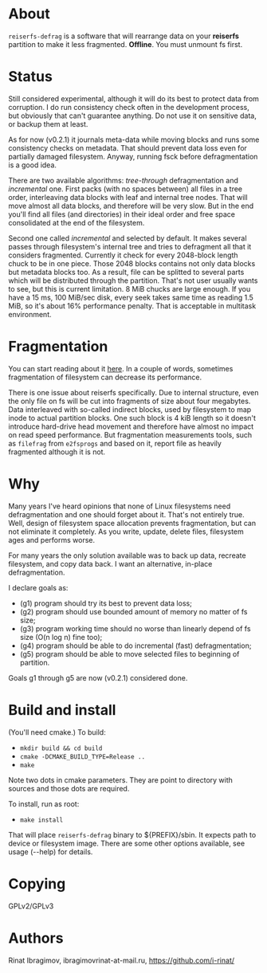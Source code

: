 About
=====
`reiserfs-defrag` is a software that will rearrange data on your **reiserfs**
partition to make it less fragmented. **Offline**. You must unmount fs first.

Status
======
Still considered experimental, although it will do its best to protect data from
corruption. I do run consistency check often in the development process, but
obviously that can't guarantee anything. Do not use it on sensitive data,
or backup them at least.

As for now (v0.2.1) it journals meta-data while moving blocks and runs some consistency
checks on metadata. That should prevent data loss even for partially damaged filesystem.
Anyway, running fsck before defragmentation is a good idea.

There are two available algorithms: _tree-through_ defragmentation and _incremental_ one.
First packs (with no spaces between) all files in a tree order, interleaving data blocks
with leaf and internal tree nodes. That will move almost all data blocks, and therefore
will be very slow. But in the end you'll find all files (and directories) in their
ideal order and free space consolidated at the end of the filesystem.

Second one called _incremental_ and selected by default. It makes several passes through
filesystem's internal tree and tries to defragment all that it considers fragmented.
Currently it check for every 2048-block length chuck to be in one piece. Those 2048 blocks
contains not only data blocks but metadata blocks too. As a result, file can be splitted
to several parts which will be distributed through the partition. That's not user usually
wants to see, but this is current limitation. 8 MiB chucks are large enough. If you
have a 15 ms, 100 MiB/sec disk, every seek takes same time as reading 1.5 MiB, so it's
about 16% performance penalty. That is acceptable in multitask environment.


Fragmentation
=============
You can start reading about it [here](http://en.wikipedia.org/wiki/Defragmentation).
In a couple of words, sometimes fragmentation of filesystem can decrease its performance.

There is one issue about reiserfs specifically. Due to internal structure, even
the only file on fs will be cut into fragments of size about four megabytes. Data
interleaved with so-called indirect blocks, used by filesystem to map inode
to actual partition blocks. One such block is 4 kiB length so it doesn't introduce
hard-drive head movement and therefore have almost no impact on read speed
performance. But fragmentation measurements tools, such as `filefrag` from
`e2fsprogs` and based on it, report file as heavily fragmented although it is not.

Why
===
Many years I've heard opinions that none of Linux filesystems need defragmentation and
one should forget about it. That's not entirely true. Well, design of filesystem space
allocation prevents fragmentation, but can not eliminate it completely. As you write,
update, delete files, filesystem ages and performs worse.

For many years the only solution available was to back up data, recreate filesystem, and
copy data back. I want an alternative, in-place defragmentation.

I declare goals as:

 * (g1) program should try its best to prevent data loss;
 * (g2) program should use bounded amount of memory no matter of fs size;
 * (g3) program working time should no worse than linearly depend of fs size (O(n log n) fine too);
 * (g4) program should be able to do incremental (fast) defragmentation;
 * (g5) program should be able to move selected files to beginning of partition.

Goals g1 through g5 are now (v0.2.1) considered done.

Build and install
=================
(You'll need cmake.) To build:

* `mkdir build && cd build`
* `cmake -DCMAKE_BUILD_TYPE=Release ..`
* `make`

Note two dots in cmake parameters. They are point to directory with sources
and those dots are required.

To install, run as root:

* `make install`

That will place `reiserfs-defrag` binary to ${PREFIX}/sbin. It expects path to device or
filesystem image. There are some other options available, see usage (--help) for details.

Copying
=======
GPLv2/GPLv3

Authors
=======
Rinat Ibragimov, ibragimovrinat-at-mail.ru, https://github.com/i-rinat/
